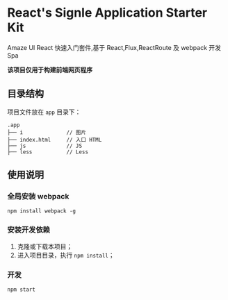 # React's Signle Application Starter Kit

Amaze UI React 快速入门套件,基于 React,Flux,ReactRoute 及 webpack 开发Spa

**该项目仅用于构建前端网页程序**

## 目录结构

项目文件放在 `app` 目录下：

```
.app
├── i              // 图片
├── index.html     // 入口 HTML
├── js             // JS
├── less           // Less
```

## 使用说明

### 全局安装 webpack

```
npm install webpack -g
```

### 安装开发依赖

1. 克隆或下载本项目；
2. 进入项目目录，执行 `npm install`；

### 开发

```
npm start
```
